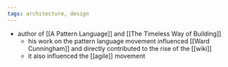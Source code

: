 ```yaml
---
tags: architecture, design
---
```


- author of [[A Pattern Language]] and [[The Timeless Way of Building]]
	- his work on the pattern language movement influenced [[Ward Cunningham]] and directly contributed to the rise of the [[wiki]]
	- it also influenced the [[agile]] movement